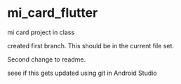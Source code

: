 # mi_card_flutter
mi card project in class

created first branch.  This should be in the current file set.

Second change to  readme.

seee if this gets updated using git in Android Studio
